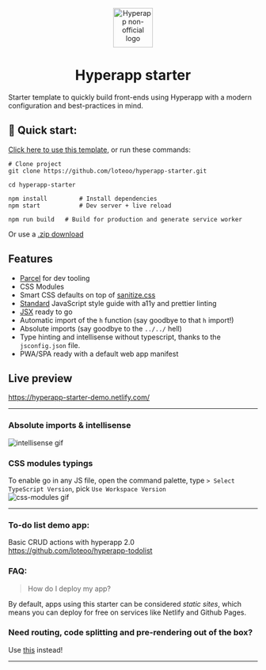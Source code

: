 <p align="center">
  <a href="https://github.com/jorgebucaran/hyperapp">
    <img alt="Hyperapp non-official logo" src="https://raw.githubusercontent.com/loteoo/hyperapp-starter/master/src/assets/icon-180x180.png" width="80" />
  </a>
</p>
<h1 align="center">
  Hyperapp starter
</h1>

Starter template to quickly build front-ends using Hyperapp with a modern configuration and best-practices in mind.  


## 🚀 Quick start: 
[Click here to use this template](https://github.com/loteoo/hyperapp-starter/generate), or run these commands:  
```
# Clone project
git clone https://github.com/loteoo/hyperapp-starter.git

cd hyperapp-starter

npm install         # Install dependencies
npm start           # Dev server + live reload
```


```
npm run build   # Build for production and generate service worker
```
Or use a [.zip download](https://github.com/loteoo/hyperapp-starter/archive/master.zip)


## Features
- [Parcel](https://parceljs.org/) for dev tooling
- CSS Modules
- Smart CSS defaults on top of [sanitize.css](https://csstools.github.io/sanitize.css/)
- [Standard](https://standardjs.com/) JavaScript style guide with a11y and prettier linting
- [JSX](https://reactjs.org/docs/introducing-jsx.html) ready to go
-  Automatic import of the `h` function (say goodbye to that `h` import!)
- Absolute imports (say goodbye to the `../../` hell)
- Type hinting and intellisense without typescript, thanks to the `jsconfig.json` file.
- PWA/SPA ready with a default web app manifest


## Live preview
https://hyperapp-starter-demo.netlify.com/



---  

### Absolute imports & intellisense  
![intellisense gif](https://user-images.githubusercontent.com/14101189/77218995-be4ecd80-6b07-11ea-84d2-75c3ec318b78.gif)  

### CSS modules typings  
To enable go in any JS file, open the command palette, type `> Select TypeScript Version`, pick `Use Workspace Version`  
![css-modules gif](https://user-images.githubusercontent.com/14101189/77218994-bdb63700-6b07-11ea-9ce5-efd8e84007c8.gif)

---


### To-do list demo app:
Basic CRUD actions with hyperapp 2.0  
https://github.com/loteoo/hyperapp-todolist




### FAQ:

> How do I deploy my app?   

By default, apps using this starter can be considered *static sites*, which means you can deploy for free on services like Netlify and Github Pages.



### Need routing, code splitting and pre-rendering out of the box?   

Use [this](https://github.com/loteoo/hyperstatic-starter) instead!


---  




